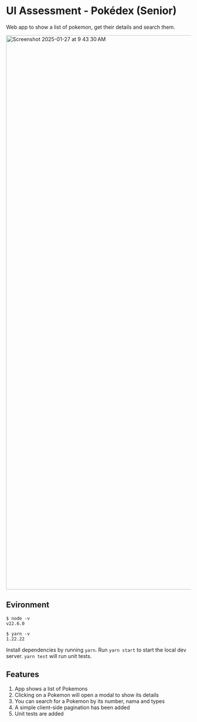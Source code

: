 # UI Assessment - Pokédex (Senior)

Web app to show a list of pokemon, get their details and search them.

<img width="1512" alt="Screenshot 2025-01-27 at 9 43 30 AM" src="https://github.com/user-attachments/assets/3bdbf80e-fd3d-46a8-82e2-99610cde4599" />


## Evironment

```
$ node -v
v22.6.0

$ yarn -v
1.22.22
```

Install dependencies by running `yarn`. Run `yarn start` to start the local dev server. `yarn test` will run unit tests.

## Features

1. App shows a list of Pokemons
2. Clicking on a Pokemon will open a modal to show its details
3. You can search for a Pokemon by its number, nama and types
4. A simple client-side pagination has been added
5. Unit tests are added
